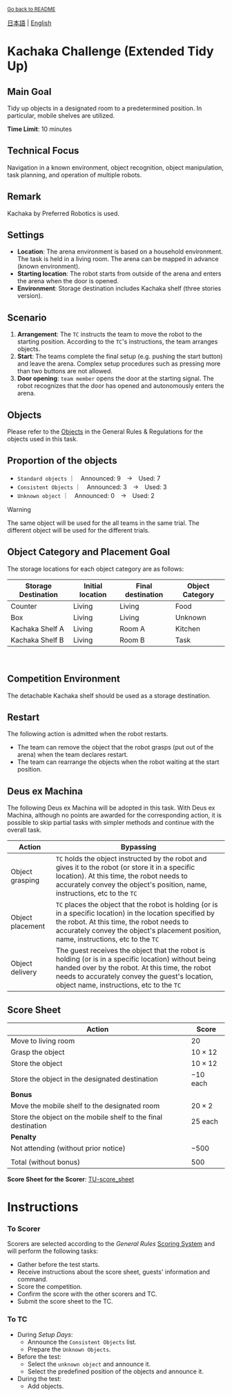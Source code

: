 <sub>[Go back to README](../../README_en.md)</sub>

[日本語](./tu_ja.md) | [English](./tu_en.md)

# Kachaka Challenge (Extended Tidy Up)

## Main Goal

Tidy up objects in a designated room to a predetermined position. In particular, mobile shelves are utilized.

**Time Limit**: 10 minutes

## Technical Focus

Navigation in a known environment, object recognition, object manipulation, task planning, and operation of multiple robots.

## Remark

Kachaka by Preferred Robotics is used.

## Settings

- **Location**: The arena environment is based on a household environment. The task is held in a living room. The arena can be mapped in advance (known environment).
- **Starting location**: The robot starts from outside of the arena and enters the arena when the door is opened.
- **Environment**: Storage destination includes Kachaka shelf (three stories version).

## Scenario

1. **Arrangement**: The `TC` instructs the team to move the robot to the starting position. According to the `TC`'s instructions, the team arranges objects.
1. **Start**: The teams complete the final setup (e.g. pushing the start button) and leave the arena. Complex setup procedures such as pressing more than two buttons are not allowed.
1. **Door opening**: `team member` opens the door at the starting signal. The robot recognizes that the door has opened and autonomously enters the arena.

## Objects

Please refer to the [Objects](gr_en.md#objects) in the General Rules & Regulations for the objects used in this task.

## Proportion of the objects

- `Standard objects` ｜　Announced: 9　→　Used: 7
- `Consistent Objects` ｜　Announced: 3　→　Used: 3
- `Unknown object` ｜　Announced: 0　→　Used: 2

> [!WARNING]
> The same object will be used for the all teams in the same trial. The different object will be used for the different trials.

## Object Category and Placement Goal

The storage locations for each object category are as follows:

| Storage Destination | Initial location | Final destination |  Object Category |
| ------------------|------- | ------ | ------------ |
| Counter           | Living | Living | Food         |
| Box​               | Living | Living | Unknown      |
| Kachaka Shelf A   | Living | Room A | Kitchen ​     |
| Kachaka Shelf B   | Living | Room B | Task​         |
​

## Competition Environment

The detachable Kachaka shelf should be used as a storage destination.

## Restart

The following action is admitted when the robot restarts.

- The team can remove the object that the robot grasps (put out of the arena) when the team declares restart.
- The team can rearrange the objects when the robot waiting at the start position.

## Deus ex Machina

The following Deus ex Machina will be adopted in this task. With Deus ex Machina, although no points are awarded for the corresponding action, it is possible to skip partial tasks with simpler methods and continue with the overall task.

|Action|Bypassing|
|------|---------|
| Object grasping | `TC` holds the object instructed by the robot and gives it to the robot (or store it in a specific location). At this time, the robot needs to accurately convey the object's position, name, instructions, etc to the `TC` |
| Object placement | `TC` places the object that the robot is holding (or is in a specific location) in the location specified by the robot. At this time, the robot needs to accurately convey the object's placement position, name, instructions, etc to the `TC` |
| Object delivery | The guest receives the object that the robot is holding (or is in a specific location) without being handed over by the robot. At this time, the robot needs to accurately convey the guest's location, object name, instructions, etc to the `TC` |

## Score Sheet

| Action                                                  | Score           |
| ------------------------------------------------------- | --------------- |
| Move to living room                                     | $20$            |
| Grasp the object                                        | $10 \times 12$  |
| Store the object                                        | $10 \times 12$  |
| Store the object in the designated destination          | $-10$ each      |
| **Bonus**                                               |                 |
| Move the mobile shelf to the designated room            | $20 \times 2$   |
| Store the object on the mobile shelf to the final destination | $25$ each |
| **Penalty**                                             |                 |
| Not attending (without prior notice)                    | $-500$          |
|                                                         |                 |
| Total (without bonus)                                   | $500$           |

**Score Sheet for the Scorer**: [TU-score_sheet](./doc/RCJ2024_OPL_TU-score_sheet.pdf)

# Instructions

### To Scorer

Scorers are selected according to the *General Rules* [Scoring System](./gr_en.md#scoring-system) and will perform the following tasks:

- Gather before the test starts.
- Receive instructions about the score sheet, guests' information and command.
- Score the competition.
- Confirm the score with the other scorers and TC.
- Submit the score sheet to the TC.

### To TC

- During *Setup Days*:
   - Announce the `Consistent Objects` list.
   - Prepare the `Unknown Objects`.
- Before the test:
   - Select the `unknown object` and announce it.
   - Select the predefined position of the objects and announce it.
 - During the test:
   - Add objects.
